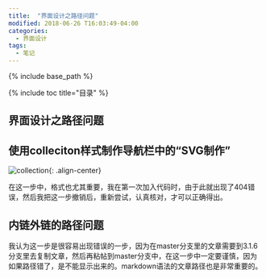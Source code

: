 ```yaml
---
title:  "界面设计之路径问题"
modified: 2018-06-26 T16:03:49-04:00
categories: 
  - 界面设计
tags:
  - 笔记
---
```


{% include base_path %}

{% include toc title="目录" %}


## 界面设计之路径问题

## 使用colleciton样式制作导航栏中的“SVG制作”

![collection](https://gitee.com/lishanshan33/minimal-mistakes/raw/master/images/collection.PNG){: .align-center}

在这一步中，格式也尤其重要，我在第一次加入代码时，由于此就出现了404错误，然后我把这一步撤销后，重新尝试，认真核对，才可以正确得出。

## 内链外链的路径问题

我认为这一步是很容易出现错误的一步，因为在master分支里的文章需要到3.1.6分支里去复制文章，然后再粘帖到master分支中，在这一步中一定要谨慎，因为如果路径错了，是不能显示出来的。markdown语法的文章路径也是非常重要的。
